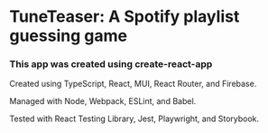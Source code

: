 # TuneTeaser: A Spotify playlist guessing game
### This app was created using create-react-app

Created using TypeScript, React, MUI, React Router, and Firebase.

Managed with Node, Webpack, ESLint, and Babel.

Tested with React Testing Library, Jest, Playwright, and Storybook.
